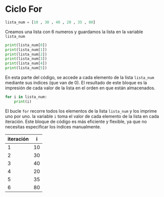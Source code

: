 # Ciclo For 

```python
lista_num = [10 , 30 , 40 , 20 , 35 , 80]
```
Creamos una lista con 6 numeros y guardamos la lista en la variable `lista_num`

```python
print(lista_num[0])
print(lista_num[1])
print(lista_num[2])
print(lista_num[3])
print(lista_num[4])
print(lista_num[5])
```
En esta parte del código, se accede a cada elemento de la lista `lista_num` mediante sus índices (que van de 0).
El resultado de este bloque es la impresión de cada valor de la lista en el orden en que están almacenados.

```python
for i in lista_num:
    print(i)
```
El bucle `for` recorre todos los elementos de la lista `lista_num` y los imprime uno por uno. la variable `i` toma el valor de cada elemento de la lista en cada iteración.
Este bloque de código es más eficiente y flexible, ya que no necesitas especificar los índices manualmente.

| iteración  | i |
| ------------- | ------------- |
| 1 | 10  |
| 2 | 30  |
| 3 | 40  |
| 4 | 20  |
| 5 | 35  |
| 6 | 80  |
